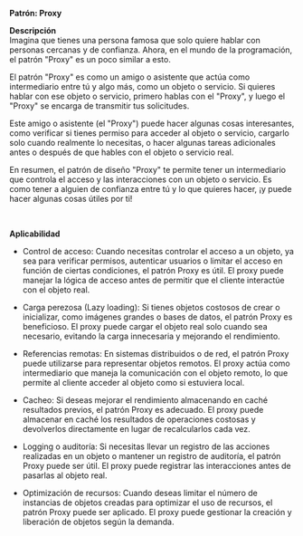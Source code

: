

**Patrón: Proxy**


**Descripción** <br>
Imagina que tienes una persona famosa que solo quiere hablar con personas cercanas y de confianza. Ahora, en el mundo de la programación, el patrón "Proxy" es un poco similar a esto.

El patrón "Proxy" es como un amigo o asistente que actúa como intermediario entre tú y algo más, como un objeto o servicio. Si quieres hablar con ese objeto o servicio, primero hablas con el "Proxy", y luego el "Proxy" se encarga de transmitir tus solicitudes.

Este amigo o asistente (el "Proxy") puede hacer algunas cosas interesantes, como verificar si tienes permiso para acceder al objeto o servicio, cargarlo solo cuando realmente lo necesitas, o hacer algunas tareas adicionales antes o después de que hables con el objeto o servicio real.

En resumen, el patrón de diseño "Proxy" te permite tener un intermediario que controla el acceso y las interacciones con un objeto o servicio. Es como tener a alguien de confianza entre tú y lo que quieres hacer, ¡y puede hacer algunas cosas útiles por ti!

<br>

**Aplicabilidad**
- Control de acceso: Cuando necesitas controlar el acceso a un objeto, ya sea para verificar permisos, autenticar usuarios o limitar el acceso en función de ciertas condiciones, el patrón Proxy es útil. El proxy puede manejar la lógica de acceso antes de permitir que el cliente interactúe con el objeto real.

- Carga perezosa (Lazy loading): Si tienes objetos costosos de crear o inicializar, como imágenes grandes o bases de datos, el patrón Proxy es beneficioso. El proxy puede cargar el objeto real solo cuando sea necesario, evitando la carga innecesaria y mejorando el rendimiento.

- Referencias remotas: En sistemas distribuidos o de red, el patrón Proxy puede utilizarse para representar objetos remotos. El proxy actúa como intermediario que maneja la comunicación con el objeto remoto, lo que permite al cliente acceder al objeto como si estuviera local.

- Cacheo: Si deseas mejorar el rendimiento almacenando en caché resultados previos, el patrón Proxy es adecuado. El proxy puede almacenar en caché los resultados de operaciones costosas y devolverlos directamente en lugar de recalcularlos cada vez.

- Logging o auditoría: Si necesitas llevar un registro de las acciones realizadas en un objeto o mantener un registro de auditoría, el patrón Proxy puede ser útil. El proxy puede registrar las interacciones antes de pasarlas al objeto real.

- Optimización de recursos: Cuando deseas limitar el número de instancias de objetos creadas para optimizar el uso de recursos, el patrón Proxy puede ser aplicado. El proxy puede gestionar la creación y liberación de objetos según la demanda.